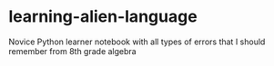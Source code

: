# learning-alien-language
Novice Python learner notebook with all types of errors that I should remember from 8th grade algebra 
